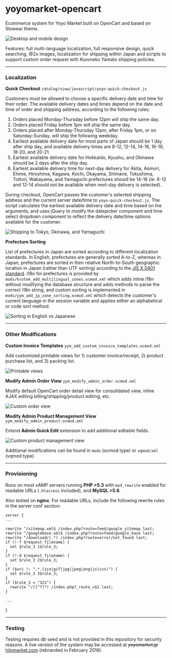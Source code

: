 yoyomarket-opencart
============

Ecommerce system for Yoyo Market built on OpenCart and based on Stowear theme.

![Desktop and mobile design](https://user-images.githubusercontent.com/9514732/32374687-20b6e142-c0e2-11e7-967f-3c9232a1cbf3.png)

Features: full multi-language localization, full responsive design, quick searching, @2x images, localization for shipping within Japan and scripts to support custom order request with Kuroneko Yamato shipping policies.

---

### Localization

**Quick Checkout**
`catalog/view/javascript/yoyo-quick-checkout.js`

Customers must be allowed to choose a specific delivery date and time for their order. The available delivery dates and times depend on the date and time of order and shipping address, according to the following rules:

1. Orders placed Monday-Thursday before 12pm will ship the same day.
2. Orders placed Friday before 1pm will ship the same day.
3. Orders placed after Monday-Thursday 12pm, after Friday 1pm, or on Saturday-Sunday, will ship the following weekday.
4. Earliest available delivery date for most parts of Japan should be 1 day after ship day, and available delivery times are 8-12, 12-14, 14-16, 16-18, 18-20, and 20-21.
5. Earliest available delivery date for Hokkaido, Kyushu, and Okinawa should be 2 days after the ship day.
6. Earliest available delivery time for next-day delivery for Akita, Aomori, Ehime, Hiroshima, Kagawa, Kochi, Okayama, Shimane, Tokushima, Tottori, Wakayama, and Yamaguchi prefectures should be 14-16 (ie: 8-12 and 12-14 should not be available when next-day delivery is selected).

During checkout, OpenCart passes the customer's selected shipping address and the current server date/time to `yoyo-quick-checkout.js`. The script calculates the earliest available delivery date and time based on the arguments, and uses jQuery to modify the datepicker component and time select dropdown component to reflect the delivery date/time options available for the customer.

![Shipping to Tokyo, Okinawa, and Yamaguchi](https://user-images.githubusercontent.com/9514732/32374691-1b302990-c0e2-11e7-8f20-adc92014a29f.gif)



**Prefecture Sorting**

List of prefectures in Japan are sorted according to different localization standards. In English, prefectures are generally sorted A-to-Z, whereas in Japan, prefectures are sorted in their relative North-to-South geographic location in Japan (rather than UTF sorting) according to the [JIS X 0401 standard](https://ja.wikipedia.org/wiki/%E5%85%A8%E5%9B%BD%E5%9C%B0%E6%96%B9%E5%85%AC%E5%85%B1%E5%9B%A3%E4%BD%93%E3%82%B3%E3%83%BC%E3%83%89#.E9.83.BD.E9.81.93.E5.BA.9C.E7.9C.8C.E3.82.B3.E3.83.BC.E3.83.89). i18n for prefectures is provided by `mods/krotek_add_multilingual_zones.ocmod.xml` which adds inline i18n without modifying the database structure and adds methods to parse the correct i18n string, and custom sorting is implemented in `mods/yym_add_jp_zone_sorting.ocmod.xml` which detects the customer's current language in the session variable and applies either an alphabetical or code sort method.

![Sorting in English vs Japanese](https://user-images.githubusercontent.com/9514732/32374692-218c8784-c0e2-11e7-882d-1b5c927b8cf8.png)



---

### Other Modifications

**Custom Invoice Templates**
`yym_add_custom_invoice_templates.ocmod.xml`

Add customized printable views for 1) customer invoice/receipt, 2) product purchase list, and 3) packing list.

![Printable views](https://user-images.githubusercontent.com/9514732/32374689-210facaa-c0e2-11e7-9692-2ce35bac95a3.png)



**Modify Admin Order View**
`yym_modify_admin_order.ocmod.xml`

Modify default OpenCart order detail view for consolidated view, inline AJAX editing billing/shipping/product editing, etc.

![Custom order view](https://user-images.githubusercontent.com/9514732/32374688-20e51936-c0e2-11e7-9d21-7db4791a21d0.jpg)



**Modify Admin Product Management View**
`yym_modify_admin_product.ocmod.xml`

Extend **Admin Quick Edit** extension to add additional editable fields.

![Custom product management view](https://user-images.githubusercontent.com/9514732/32374690-213a4d8e-c0e2-11e7-8ce5-e16f8cc68258.jpg)



Additional modifications can be found in `mods` (ocmod type) or `vqmod/xml` (vqmod type).

---

### Provisioning

Runs on most xAMP servers running **PHP >5.3** with `mod_rewrite` enabled for readable URLs (`.htaccess` included), and **MySQL >5.6**.

Also tested on **nginx**. For readable URLs, include the following rewrite rules in the server conf section:

    server {
    ...

    rewrite ^/sitemap.xml$ /index.php?route=feed/google_sitemap last;
    rewrite ^/googlebase.xml$ /index.php?route=feed/google_base last;
    rewrite ^/download/(.*) /index.php?route=error/not_found last;
    if (!-f $request_filename) {
      set $rule_3 1$rule_3;
    }
    if (!-d $request_filename) {
      set $rule_3 2$rule_3;
    }
    if ($uri !~ ".*.(ico|gif|jpg|jpeg|png|js|css)") {
      set $rule_3 3$rule_3;
    }
    if ($rule_3 = "321") {
      rewrite ^/([^?]*) /index.php?_route_=$1 last;
    }

    ...
  }

---

### Testing

Testing requires db seed and is not provided in this repository for security reasons. A live version of the system may be accessed at ~~yoyomarket.jp~~ [hilomarket.com](http://hilomarket.com) (rebranded in February 2016).
